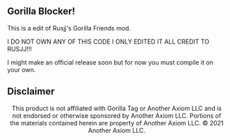 ## Gorilla Blocker!
This is a edit of Rusjj's Gorilla Friends mod.

I DO NOT OWN ANY OF THIS CODE I ONLY EDITED IT ALL CREDIT TO RUSJJ!!!

I might make an official release soon but for now you must compile it on your own.

## Disclaimer

<div align="center">
  This product is not affiliated with Gorilla Tag or Another Axiom LLC and is not endorsed or otherwise sponsored by Another Axiom LLC. Portions of the materials contained herein are property of Another Axiom LLC. © 2021 Another Axiom LLC.
</div>
